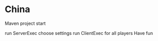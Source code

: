 # China
Maven project start

run ServerExec
choose settings
run ClientExec for all players
Have fun
